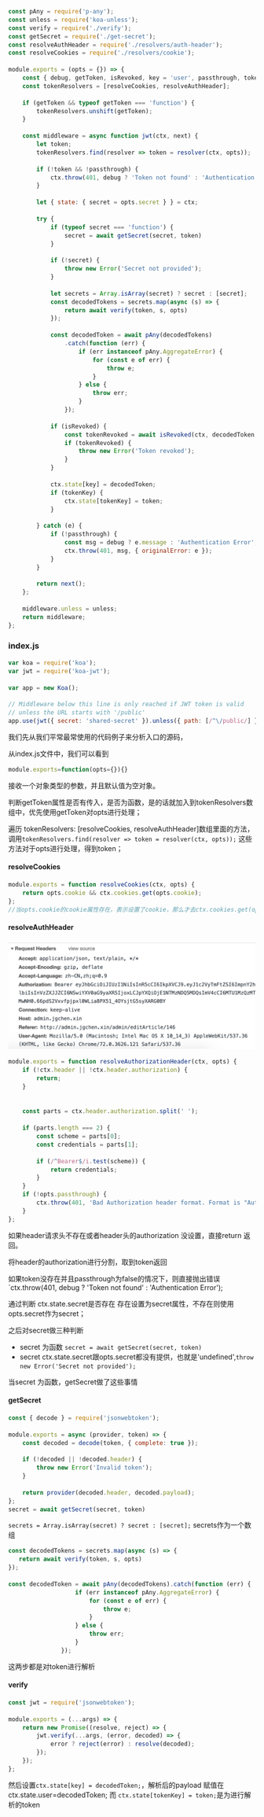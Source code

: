 ```js
const pAny = require('p-any');
const unless = require('koa-unless');
const verify = require('./verify');
const getSecret = require('./get-secret');
const resolveAuthHeader = require('./resolvers/auth-header');
const resolveCookies = require('./resolvers/cookie');

module.exports = (opts = {}) => {
    const { debug, getToken, isRevoked, key = 'user', passthrough, tokenKey } = opts;
    const tokenResolvers = [resolveCookies, resolveAuthHeader];

    if (getToken && typeof getToken === 'function') {
        tokenResolvers.unshift(getToken);
    }

    const middleware = async function jwt(ctx, next) {
        let token;
        tokenResolvers.find(resolver => token = resolver(ctx, opts));

        if (!token && !passthrough) {
            ctx.throw(401, debug ? 'Token not found' : 'Authentication Error');
        }

        let { state: { secret = opts.secret } } = ctx;

        try {
            if (typeof secret === 'function') {
                secret = await getSecret(secret, token)
            }
            
            if (!secret) {
                throw new Error('Secret not provided');
            }

            let secrets = Array.isArray(secret) ? secret : [secret];
            const decodedTokens = secrets.map(async (s) => {
                return await verify(token, s, opts)
            });

            const decodedToken = await pAny(decodedTokens)
                .catch(function (err) {
                    if (err instanceof pAny.AggregateError) {
                        for (const e of err) {
                            throw e;
                        }
                    } else {
                        throw err;
                    }
                });

            if (isRevoked) {
                const tokenRevoked = await isRevoked(ctx, decodedToken, token);
                if (tokenRevoked) {
                    throw new Error('Token revoked');
                }
            }

            ctx.state[key] = decodedToken;
            if (tokenKey) {
                ctx.state[tokenKey] = token;
            }

        } catch (e) {
            if (!passthrough) {
                const msg = debug ? e.message : 'Authentication Error';
                ctx.throw(401, msg, { originalError: e });
            }
        }

        return next();
    };

    middleware.unless = unless;
    return middleware;
};
```

### index.js 

```js
var koa = require('koa');
var jwt = require('koa-jwt');

var app = new Koa();

// Middleware below this line is only reached if JWT token is valid
// unless the URL starts with '/public'
app.use(jwt({ secret: 'shared-secret' }).unless({ path: [/^\/public/] }));

```
我们先从我们平常最常使用的代码例子来分析入口的源码，

从index.js文件中，我们可以看到
```js
module.exports=function(opts={}){}
```
接收一个对象类型的参数，并且默认值为空对象。

判断getToken属性是否有传入，是否为函数，是的话就加入到tokenResolvers数组中，优先使用getToken对opts进行处理；

遍历 tokenResolvers: [resolveCookies, resolveAuthHeader]数组里面的方法，调用`tokenResolvers.find(resolver => token = resolver(ctx, opts));` 这些方法对于opts进行处理，得到token；

#### resolveCookies
```js
module.exports = function resolveCookies(ctx, opts) {
    return opts.cookie && ctx.cookies.get(opts.cookie);
};
//当opts.cookie的cookie属性存在，表示设置了cookie，那么才去ctx.cookies.get(opts.cookie) 获取相对应的cookie 属性值；
```
#### resolveAuthHeader

  ![DNS请求报文](https://raw.githubusercontent.com/jgchenu/staticAssets/master/web-learning/jwt2.png)
```js
module.exports = function resolveAuthorizationHeader(ctx, opts) {
    if (!ctx.header || !ctx.header.authorization) {
        return;
    }


    const parts = ctx.header.authorization.split(' ');

    if (parts.length === 2) {
        const scheme = parts[0];
        const credentials = parts[1];

        if (/^Bearer$/i.test(scheme)) {
            return credentials;
        }
    }
    if (!opts.passthrough) {
        ctx.throw(401, 'Bad Authorization header format. Format is "Authorization: Bearer <token>"');
    }
};

```
如果header请求头不存在或者header头的authorization 没设置，直接return 返回。

将header的authorization进行分割，取到token返回

如果token没存在并且passthrough为false的情况下，则直接抛出错误`ctx.throw(401, debug ? 'Token not found' : 'Authentication Error');

通过判断 ctx.state.secret是否存在 存在设置为secret属性，不存在则使用opts.secret作为secret；

之后对secret做三种判断
* secret 为函数 `secret = await getSecret(secret, token)`
* secret ctx.state.secret跟opts.secret都没有提供，也就是'undefined',`throw new Error('Secret not provided');`

当secret 为函数，getSecret做了这些事情

#### getSecret
```js
const { decode } = require('jsonwebtoken');

module.exports = async (provider, token) => {
    const decoded = decode(token, { complete: true });

    if (!decoded || !decoded.header) {
        throw new Error('Invalid token');
    }

    return provider(decoded.header, decoded.payload);
};
secret = await getSecret(secret, token)
```
`secrets = Array.isArray(secret) ? secret : [secret];`
 secrets作为一个数组

 ```js
const decodedTokens = secrets.map(async (s) => {
    return await verify(token, s, opts)
});

const decodedToken = await pAny(decodedTokens).catch(function (err) {
                    if (err instanceof pAny.AggregateError) {
                        for (const e of err) {
                            throw e;
                        }
                    } else {
                        throw err;
                    }
                });

 ```
这两步都是对token进行解析

#### verify
```js
const jwt = require('jsonwebtoken');

module.exports = (...args) => {
    return new Promise((resolve, reject) => {
        jwt.verify(...args, (error, decoded) => {
            error ? reject(error) : resolve(decoded);
        });
    });
};
```
 然后设置`ctx.state[key] = decodedToken;`，解析后的payload 赋值在ctx.state.user=decodedToken; 
 而 `ctx.state[tokenKey] = token;`是为进行解析的token